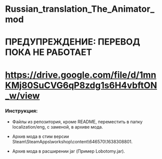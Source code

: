 # Russian_translation_The_Animator_mod
# ПРЕДУПРЕЖДЕНИЕ: ПЕРЕВОД ПОКА НЕ РАБОТАЕТ
# https://drive.google.com/file/d/1mnKMj80SuCVG6qP8zdg1s6H4vbftON_w/view

### Инструкция:

- Файлы из репозитория, кроме README, переместить в папку localization/eng, с заменой, в архиве мода.

- Архив мода в стим версии Steam\SteamApps\workshop\content\646570\1638308801.

- Архив мода в расширении jar (Пример Lobotomy.jar).

